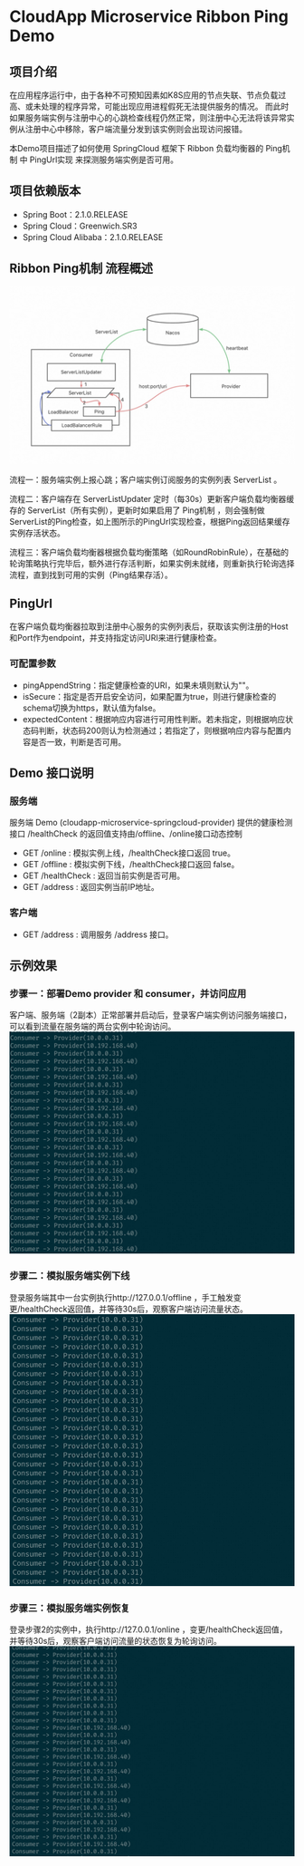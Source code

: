 # CloudApp Microservice Ribbon Ping Demo

## 项目介绍

在应用程序运行中，由于各种不可预知因素如K8S应用的节点失联、节点负载过高、或未处理的程序异常，可能出现应用进程假死无法提供服务的情况。
而此时如果服务端实例与注册中心的心跳检查线程仍然正常，则注册中心无法将该异常实例从注册中心中移除，客户端流量分发到该实例则会出现访问报错。

本Demo项目描述了如何使用 SpringCloud 框架下 Ribbon 负载均衡器的 Ping机制 中 PingUrl实现 来探测服务端实例是否可用。


## 项目依赖版本

- Spring Boot：2.1.0.RELEASE
- Spring Cloud：Greenwich.SR3
- Spring Cloud Alibaba：2.1.0.RELEASE

## Ribbon Ping机制 流程概述

![alt text](../../../docs/assets/ribbon-ping.jpg)

流程一：服务端实例上报心跳；客户端实例订阅服务的实例列表 ServerList 。

流程二：客户端存在 ServerListUpdater 定时（每30s）更新客户端负载均衡器缓存的 ServerList（所有实例），更新时如果启用了 Ping机制 ，则会强制做ServerList的Ping检查，如上图所示的PingUrl实现检查，根据Ping返回结果缓存实例存活状态。

流程三：客户端负载均衡器根据负载均衡策略（如RoundRobinRule），在基础的轮询策略执行完毕后，额外进行存活判断，如果实例未就绪，则重新执行轮询选择流程，直到找到可用的实例（Ping结果存活）。


## PingUrl

在客户端负载均衡器拉取到注册中心服务的实例列表后，获取该实例注册的Host和Port作为endpoint，并支持指定访问URI来进行健康检查。

### 可配置参数
- pingAppendString：指定健康检查的URI，如果未填则默认为""。
- isSecure：指定是否开启安全访问，如果配置为true，则进行健康检查的schema切换为https，默认值为false。
- expectedContent：根据响应内容进行可用性判断。若未指定，则根据响应状态码判断，状态码200则认为检测通过；若指定了，则根据响应内容与配置内容是否一致，判断是否可用。

## Demo 接口说明

### 服务端
服务端 Demo (cloudapp-microservice-springcloud-provider) 提供的健康检测接口 /healthCheck 的返回值支持由/offline、/online接口动态控制

- GET /online : 模拟实例上线，/healthCheck接口返回 true。
- GET /offline : 模拟实例下线，/healthCheck接口返回 false。
- GET /healthCheck : 返回当前实例是否可用。
- GET /address : 返回实例当前IP地址。

### 客户端
- GET /address : 调用服务 /address 接口。

## 示例效果

### 步骤一：部署Demo provider 和 consumer，并访问应用
客户端、服务端（2副本）正常部署并启动后，登录客户端实例访问服务端接口，可以看到流量在服务端的两台实例中轮询访问。
![alt text](../../../docs/assets/ribbon-ping-demo1.png)

### 步骤二：模拟服务端实例下线
登录服务端其中一台实例执行http://127.0.0.1/offline ，手工触发变更/healthCheck返回值，并等待30s后，观察客户端访问流量状态。
![alt text](../../../docs/assets/ribbon-ping-demo2.png)

### 步骤三：模拟服务端实例恢复
登录步骤2的实例中，执行http://127.0.0.1/online ，变更/healthCheck返回值，并等待30s后，观察客户端访问流量的状态恢复为轮询访问。
![alt text](../../../docs/assets/ribbon-ping-demo3.png)

